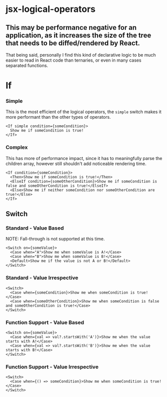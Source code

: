 # jsx-logical-operators

## This may be performance negative for an application, as it increases the size of the tree that needs to be diffed/rendered by React.

That being said, personally I find this kind of declarative logic to be much easier to read in React code than ternaries, or even in many cases separated functions.

# If

### Simple

This is the most efficient of the logical operators, the `simple` switch makes it more performant than the other types of operators.

```tsx
<If simple condition={someCondition}>
  Show me if someCondition is true!
</If>
```

### Complex

This has more of performance impact, since it has to meaningfully parse the children array, however still shouldn't add noticeable rendering time.

```tsx
<If condition={someCondition}>
  <Then>Show me if someCondition is true!</Then>
  <ElseIf condition={someOtherCondition}>Show me if someCondition is false and someOtherCondition is true!</ElseIf>
  <Else>Show me if neither someCondition nor someOtherCondition are true!</Else>
</If>
```

## Switch

### Standard - Value Based

NOTE: Fall-through is not supported at this time.

```tsx
<Switch on={someValue}>
  <Case when="A">Show me when someValue is A!</Case>
  <Case when="B">Show me when someValue is B!</Case>
  <Default>Show me if the value is not A or B!</Default>
</Switch>
```

### Standard - Value Irrespective

```tsx
<Switch>
  <Case when={someCondition}>Show me when someCondition is true!</Case>
  <Case when={someOtherCondition}>Show me when someCondition is false and someOtherCondition is true!</Case>
</Switch>
```

### Function Support - Value Based

```tsx
<Switch on={someValue}>
  <Case when={val => val?.startsWith('A')}>Show me when the value starts with A!</Case>
  <Case when={val => val?.startsWith('B')}>Show me when the value starts with B!</Case>
</Switch>
```

### Function Support - Value Irrespective

```tsx
<Switch>
  <Case when={() => someCondition}>Show me when someCondition is true!</Case>
</Switch>
```
